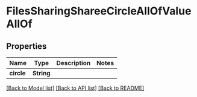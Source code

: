 # FilesSharingShareeCircleAllOfValueAllOf

## Properties

Name | Type | Description | Notes
------------ | ------------- | ------------- | -------------
**circle** | **String** |  | 

[[Back to Model list]](../README.md#documentation-for-models) [[Back to API list]](../README.md#documentation-for-api-endpoints) [[Back to README]](../README.md)



